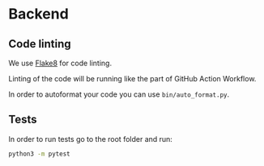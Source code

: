 # Backend

## Code linting

We use [Flake8](https://flake8.pycqa.org/en/2.5.5/index.html) for code linting.

Linting of the code will be running like the part of GitHub Action Workflow.

In order to autoformat your code you can use `bin/auto_format.py`.

## Tests

In order to run tests go to the root folder and run:

```bash
python3 -m pytest
```